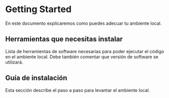 # Getting Started
En este documento explicaremos como puedes adecuar tu ambiente local.
## Herramientas que necesitas instalar
Lista de herramientas de software necesarias para poder ejecutar el código en el ambiente local. Debe también comentar que versión de software se utilizará.
## Guía de instalación
Esta sección describe el paso a paso para levantar el ambiente local.

